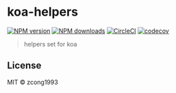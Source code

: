 # koa-helpers

[![NPM version](https://img.shields.io/npm/v/@zcong/koa-helpers.svg?style=flat)](https://npmjs.com/package/@zcong/koa-helpers) [![NPM downloads](https://img.shields.io/npm/dm/@zcong/koa-helpers.svg?style=flat)](https://npmjs.com/package/@zcong/koa-helpers) [![CircleCI](https://circleci.com/gh/zcong1993/koa-helpers/tree/master.svg?style=shield)](https://circleci.com/gh/zcong1993/koa-helpers/tree/master) [![codecov](https://codecov.io/gh/zcong1993/koa-helpers/branch/master/graph/badge.svg)](https://codecov.io/gh/zcong1993/koa-helpers)

> helpers set for koa

## License

MIT &copy; zcong1993
